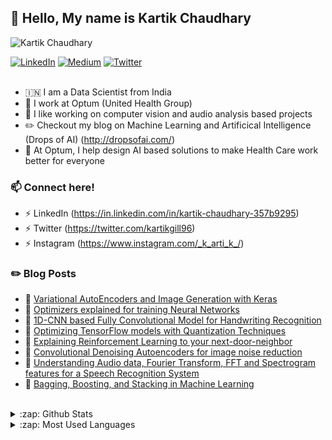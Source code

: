 ## :wave: Hello, My name is Kartik Chaudhary

<p align="left"> <img src="https://komarev.com/ghpvc/?username=kartikgill" alt="Kartik Chaudhary" /> </p>

[![LinkedIn](https://img.shields.io/badge/LinkedIn-Kartik%20Chaudhary-blue?style=for-the-badge&logo=linkedin)](https://in.linkedin.com/in/kartik-chaudhary-357b9295)
[![Medium](https://img.shields.io/badge/Drops%20of%20AI-Kartik%20Chaudhary-yellow?style=for-the-badge&logo=medium)](http://dropsofai.com/)
[![Twitter](https://img.shields.io/badge/Twitter-Kartik%20Chaudhary-green?style=for-the-badge&logo=Twitter)](https://twitter.com/kartikgill96?lang=en)
<br />
<br />

- :india: I am a Data Scientist from India 
- 🔷 I work at Optum (United Health Group)
- 🔭 I like working on computer vision and audio analysis based projects
- ✏️ Checkout my blog on Machine Learning and Artificical Intelligence (Drops of AI) (http://dropsofai.com/)
- 🐳 At Optum, I help design AI based solutions to make Health Care work better for everyone

### 📫 Connect here!
- ⚡ LinkedIn (https://in.linkedin.com/in/kartik-chaudhary-357b9295)
- ⚡ Twitter (https://twitter.com/kartikgill96)
- ⚡ Instagram (https://www.instagram.com/_k_arti_k_/)

### ✏️ Blog Posts
- 🔷 [Variational AutoEncoders and Image Generation with Keras](https://dropsofai.com/variational-autoencoders-and-image-generation-with-keras/)
- 📕 [Optimizers explained for training Neural Networks](https://dropsofai.com/optimizers-explained-for-training-neural-networks/)
- 🔷 [1D-CNN based Fully Convolutional Model for Handwriting Recognition](https://dropsofai.com/1d-cnn-based-fully-convolutional-model-for-handwriting-recognition/)
- 📕 [Optimizing TensorFlow models with Quantization Techniques](https://dropsofai.com/optimizing-tensorflow-models-with-quantization-techniques/)                  
- 🔷 [Explaining Reinforcement Learning to your next-door-neighbor](https://dropsofai.com/explaining-reinforcement-learning-to-your-next-door-neighbor/)
- 📕 [Convolutional Denoising Autoencoders for image noise reduction](https://dropsofai.com/convolutional-denoising-autoencoders-for-image-noise-reduction/)           
- 🔷 [Understanding Audio data, Fourier Transform, FFT and Spectrogram features for a Speech Recognition System](https://dropsofai.com/understanding-audio-data-fourier-transform-fft-and-spectrogram-features-for-a-speech-recognition-system/)
- 📕 [Bagging, Boosting, and Stacking in Machine Learning](https://dropsofai.com/bagging-boosting-and-stacking-in-machine-learning/)  


<br/>

<details>
  <summary>:zap: Github Stats</summary>

  <img align="left" alt="Kartik's Github Stats" src="https://github-readme-stats.codestackr.vercel.app/api?username=kartikgill&show_icons=true&hide_border=true" />

</details>


<details>
  <summary>:zap: Most Used Languages</summary>
  
[![Top Langs](https://github-readme-stats.vercel.app/api/top-langs/?username=kartikgill&hide=C++,C)](https://github.com/Shaashwat05/github-readme-stats)

</details>
<br/>


<!--
Here are some ideas to get you started:

- 🔭 I’m currently working on ...
- 🌱 I’m currently learning ...
- 👯 I’m looking to collaborate on ...
- 🤔 I’m looking for help with ...
- 💬 Ask me about ...
- 📫 How to reach me: ...
- 😄 Pronouns: ...
- ⚡ Fun fact: ...

-->
